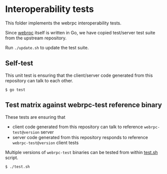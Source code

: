 # Interoperability tests

This folder implements the webrpc interoperability tests.

Since [webrpc](github.com/webrpc/webrpc) itself is written in Go, we have copied test/server test suite from the upstream repository.

Run `./update.sh` to update the test suite.

## Self-test

This unit test is ensuring that the client/server code generated from this repository can talk to each other.

```
$ go test
```

## Test matrix against webrpc-test reference binary

These tests are ensuring that
- client code generated from this repository can talk to reference `webrpc-test@version` server
- server code generated from this repository responds to reference `webrpc-test@version` client tests

Multiple versions of `webrpc-test` binaries can be tested from within [test.sh](./test.sh) script.

```
$ ./test.sh
```
